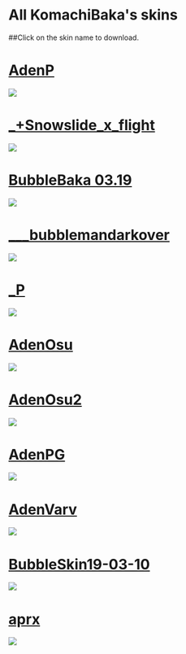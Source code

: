 # All KomachiBaka's skins
##Click on the skin name to download.

# [AdenP](https://drive.google.com/file/d/1RfzW3NdRlo96OG4a-ZtfwNrPo66E_iV_/view)
![](https://osu.ppy.sh/ss/13739055/44c5)


# [_+Snowslide_x_flight](https://drive.google.com/file/d/1il6ZR6fgv6KV4hiCnQ-g0aLKIlxmOiJy/view)
![](https://osu.ppy.sh/ss/13739061/e513)

# [BubbleBaka 03.19](https://drive.google.com/file/d/1u2G8nK7PY9KE_H-cb6qEjthoz2K10o8Z/view)
![](https://osu.ppy.sh/ss/13739069/ee12)

# [___bubblemandarkover](https://drive.google.com/file/d/1wu4HeLXLoi4-cn8pZ9FP45sYNYEGe97i/view)
![](https://osu.ppy.sh/ss/13739079/d441)
 
# [_P](https://drive.google.com/file/d/1oSN3LOcLG-xTUkknRlzYerEoqPvJYWHP/view)
![](https://osu.ppy.sh/ss/13739105/f946)

# [AdenOsu](https://drive.google.com/file/d/1rI0BA3U89S2Nfmz42HQGeQXIJvgD09uL/view)
![](https://i.imgur.com/4VwBFYO.jpg)

# [AdenOsu2](https://drive.google.com/file/d/17RxMxgPLsBKITM_TJ29eoTeK-7h9bb4R/view)
![](https://osu.ppy.sh/ss/13739127/382b)

# [AdenPG](https://drive.google.com/file/d/167t1Jd62k17J-3i7j09r0xwxQeMH6o33/view)
![](https://osu.ppy.sh/ss/13739131/9a77)

# [AdenVarv](https://drive.google.com/file/d/1ywNXNEbKns8xuj1B0DI6ZRv0786I8krQ/view)
![](https://osu.ppy.sh/ss/13739138/7963)

# [BubbleSkin19-03-10](https://drive.google.com/file/d/1yDVYkrWk6mXR5fs9XBc5JPRlXP6j1gsV/view) 
![](https://osu.ppy.sh/ss/13739155/ba32)

# [aprx](https://drive.google.com/file/d/1IRgN_LpM84gAi1eiXTDbYFq3Rji0SxZB/view) 
![](https://osu.ppy.sh/ss/13739151/3d2d)






